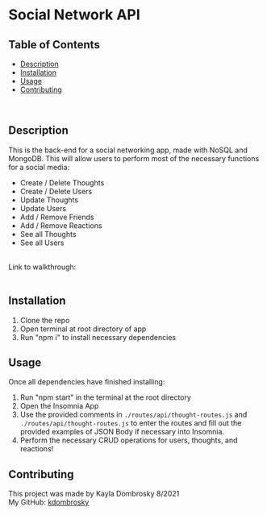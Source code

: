 # Social Network API

## Table of Contents 
* [Description](#description)
* [Installation](#installation)
* [Usage](#usage)
* [Contributing](#contributing)
<br/>

## Description 
This is the back-end for a social networking app, made with NoSQL and MongoDB. This will allow users to perform most of the necessary functions for a social media: 
- Create / Delete Thoughts
- Create / Delete Users 
- Update Thoughts
- Update Users
- Add / Remove Friends
- Add / Remove Reactions 
- See all Thoughts
- See all Users 
<br/>
Link to walkthrough: 
<br/><br/>

## Installation 
1. Clone the repo 
2. Open terminal at root directory of app
3. Run "npm i" to install necessary dependencies

## Usage
Once all dependencies have finished installing:
1. Run "npm start" in the terminal at the root directory 
2. Open the Insomnia App 
3. Use the provided comments in `./routes/api/thought-routes.js` and `./routes/api/thought-routes.js` to enter the routes and fill out the provided examples of JSON Body if necessary into Insomnia. 
4. Perform the necessary CRUD operations for users, thoughts, and reactions! 

## Contributing
This project was made by Kayla Dombrosky 8/2021 <br/>
My GitHub: [kdombrosky](https://github.com/kdombrosky) 
